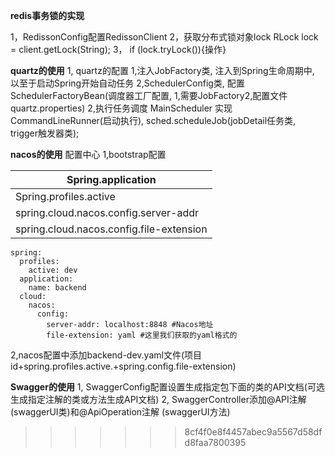 **redis事务锁的实现**

1，RedissonConfig配置RedissonClient
2，获取分布式锁对象lock RLock lock = client.getLock(String);
3， if (lock.tryLock()){操作}  



**quartz的使用**
1, quartz的配置
   1,注入JobFactory类, 注入到Spring生命周期中, 以至于启动Spring开始自动任务
   2,SchedulerConfig类, 配置SchedulerFactoryBean(调度器工厂配置, 1,需要JobFactory2,配置文件quartz.properties)
2,执行任务调度
   MainScheduler 实现CommandLineRunner(启动执行), sched.scheduleJob(jobDetail任务类, trigger触发器类);



**nacos的使用**
配置中心
   1,bootstrap配置

| Spring.application                       |
| ---------------------------------------- |
| Spring.profiles.active                   |
| spring.cloud.nacos.config.server-addr    |
| spring.cloud.nacos.config.file-extension |

```
spring:
  profiles:
    active: dev
  application:
    name: backend
  cloud:
    nacos:
      config:
        server-addr: localhost:8848 #Nacos地址
        file-extension: yaml #这里我们获取的yaml格式的
```

   2,nacos配置中添加backend-dev.yaml文件(项目id+spring.profiles.active.+spring.config.file-extension)



**Swagger的使用**
1, SwaggerConfig配置设置生成指定包下面的类的API文档(可选生成指定注解的类或方法生成API文档)
2, SwaggerController添加@API注解(swaggerUI类)和@ApiOperation注解 (swaggerUI方法)













>>>>>>> 8cf4f0e8f4457abec9a5567d58dfd8faa7800395
